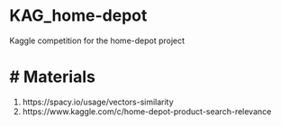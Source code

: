 # KAG_home-depot
Kaggle competition for the home-depot project

# # Materials
<ol>
  <li>https://spacy.io/usage/vectors-similarity</li>
  <li>https://www.kaggle.com/c/home-depot-product-search-relevance</li>
</ol>
